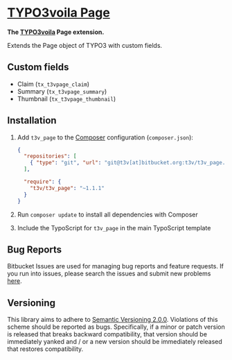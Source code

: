 [TYPO3voila Page]
=================

**The [TYPO3voila] Page extension.**

Extends the Page object of TYPO3 with custom fields.

Custom fields
-------------

* Claim (`tx_t3vpage_claim`)
* Summary (`tx_t3vpage_summary`)
* Thumbnail (`tx_t3vpage_thumbnail`)

Installation
------------

1. Add `t3v_page` to the [Composer] configuration (`composer.json`):

    ```json
    {
      "repositories": [
        { "type": "git", "url": "git@t3v[at]bitbucket.org:t3v/t3v_page.git" }
      ],

      "require": {
        "t3v/t3v_page": "~1.1.1"
      }
    }
    ```

2. Run `composer update` to install all dependencies with Composer

3. Include the TypoScript for `t3v_page` in the main TypoScript template

Bug Reports
-----------

Bitbucket Issues are used for managing bug reports and feature requests. If you run into issues, please search the issues
and submit new problems [here].

Versioning
----------

This library aims to adhere to [Semantic Versioning 2.0.0]. Violations of this scheme should be reported as bugs.
Specifically, if a minor or patch version is released that breaks backward compatibility, that version should be
immediately yanked and / or a new version should be immediately released that restores compatibility.

[Composer]: https://getcomposer.org "Dependency Manager for PHP"
[here]: https://bitbucket.org/t3v/t3v_page/issues "Bitbucket Issue Tracker"
[Semantic Versioning 2.0.0]: http://semver.org "Semantic Versioning 2.0.0"
[TYPO3voila Page]: https://bitbucket.org/t3v/t3v_page "The TYPO3voila Page extension."
[TYPO3voila]: # "UH LÁLÁ, TYPO3!"